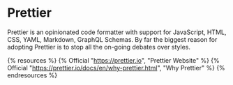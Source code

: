 # Prettier

Prettier is an opinionated code formatter with support for JavaScript, HTML, CSS, YAML, Markdown, GraphQL Schemas. By far the biggest reason for adopting Prettier is to stop all the on-going debates over styles.

{% resources %}
  {% Official "https://prettier.io", "Prettier Website" %}
  {% Official "https://prettier.io/docs/en/why-prettier.html", "Why Prettier" %}
{% endresources %}
